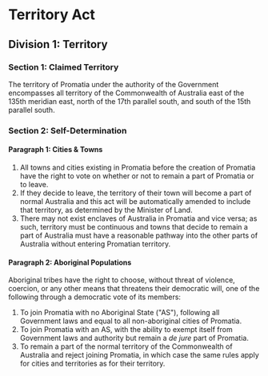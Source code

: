 # Territory Act

## Division 1: Territory
### Section 1: Claimed Territory
The territory of Promatia under the authority of the Government encompasses all territory of the Commonwealth of Australia east of the 135th meridian east, north of the 17th parallel south, and south of the 15th parallel south.

### Section 2: Self-Determination
#### Paragraph 1: Cities & Towns
1. All towns and cities existing in Promatia before the creation of Promatia have the right to vote on whether or not to remain a part of Promatia or to leave.
2. If they decide to leave, the territory of their town will become a part of normal Australia and this act will be automatically amended to include that territory, as determined by the Minister of Land.
3. There may not exist enclaves of Australia in Promatia and vice versa; as such, territory must be continuous and towns that decide to remain a part of Australia must have a reasonable pathway into the other parts of Australia without entering Promatian territory.

#### Paragraph 2: Aboriginal Populations
Aboriginal tribes have the right to choose, without threat of violence, coercion, or any other means that threatens their democratic will, one of the following through a democratic vote of its members:
1. To join Promatia with no Aboriginal State ("AS"), following all Government laws and equal to all non-aboriginal cities of Promatia.
2. To join Promatia with an AS, with the ability to exempt itself from Government laws and authority but remain a *de jure* part of Promatia.
3. To remain a part of the normal territory of the Commonwealth of Australia and reject joining Promatia, in which case the same rules apply for cities and territories as for their territory.
